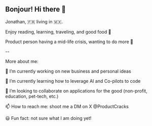 ## Bonjour! Hi there 👋

Jonathan, 🇫🇷 living in 🇲🇽.

Enjoy reading, learning, traveling, and good food 🌮

Product person having a mid-life crisis, wanting to do more 🙏

--

More about me:

🔭 I’m currently working on new business and personal ideas

🌱 I’m currently learning how to leverage AI and Co-pilots to code

👯 I’m looking to collaborate on applications for the good (non-profit, education, pet-tech, etc.)

📫 How to reach me: shoot me a DM on X @ProductCracks

😃 Fun fact: not sure what I am doing yet!
